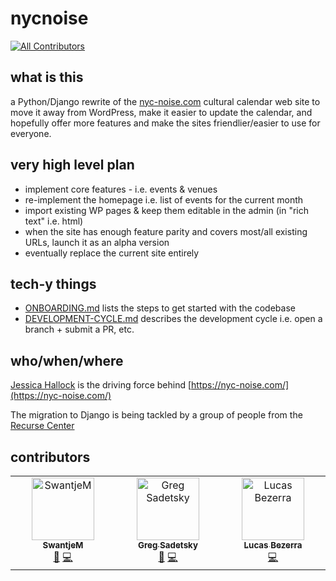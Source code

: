 # nycnoise

[![All Contributors](https://img.shields.io/github/all-contributors/gregsadetsky/nycnoise?color=ee8449&style=flat-square)](#contributors)

## what is this

a Python/Django rewrite of the [nyc-noise.com](https://nyc-noise.com/) cultural calendar web site to move it away from WordPress, make it easier to update the calendar, and hopefully offer more features and make the sites friendlier/easier to use for everyone.

## very high level plan

- implement core features - i.e. events & venues
- re-implement the homepage i.e. list of events for the current month
- import existing WP pages & keep them editable in the admin (in "rich text" i.e. html)
- when the site has enough feature parity and covers most/all existing URLs, launch it as an alpha version
- eventually replace the current site entirely

## tech-y things

- [ONBOARDING.md](docs/ONBOARDING.md) lists the steps to get started with the codebase
- [DEVELOPMENT-CYCLE.md](docs/DEVELOPMENT-CYCLE.md) describes the development cycle i.e. open a branch + submit a PR, etc.

## who/when/where

[Jessica Hallock](https://jessica-hallock.com/) is the driving force behind [https://nyc-noise.com/](https://nyc-noise.com/)

The migration to Django is being tackled by a group of people from the [Recurse Center](https://www.recurse.com/)

## contributors

<!-- ALL-CONTRIBUTORS-LIST:START - Do not remove or modify this section -->
<!-- prettier-ignore-start -->
<!-- markdownlint-disable -->
<table>
  <tbody>
    <tr>
      <td align="center" valign="top" width="14.28%"><a href="https://github.com/SwantjeM"><img src="https://avatars.githubusercontent.com/u/28712729?v=4?s=100" width="100px;" alt="SwantjeM"/><br /><sub><b>SwantjeM</b></sub></a><br /><a href="#doc-SwantjeM" title="Documentation">📖</a> <a href="#code-SwantjeM" title="Code">💻</a></td>
      <td align="center" valign="top" width="14.28%"><a href="https://github.com/gregsadetsky"><img src="https://avatars.githubusercontent.com/u/1017304?v=4?s=100" width="100px;" alt="Greg Sadetsky"/><br /><sub><b>Greg Sadetsky</b></sub></a><br /><a href="#doc-gregsadetsky" title="Documentation">📖</a> <a href="#code-gregsadetsky" title="Code">💻</a></td>
      <td align="center" valign="top" width="14.28%"><a href="https://github.com/42lucasbezerra"><img src="https://avatars.githubusercontent.com/u/50885067?v=4?s=100" width="100px;" alt="Lucas Bezerra"/><br /><sub><b>Lucas Bezerra</b></sub></a><br /><a href="#code-42lucasbezerra" title="Code">💻</a></td>
    </tr>
  </tbody>
</table>

<!-- markdownlint-restore -->
<!-- prettier-ignore-end -->

<!-- ALL-CONTRIBUTORS-LIST:END -->

